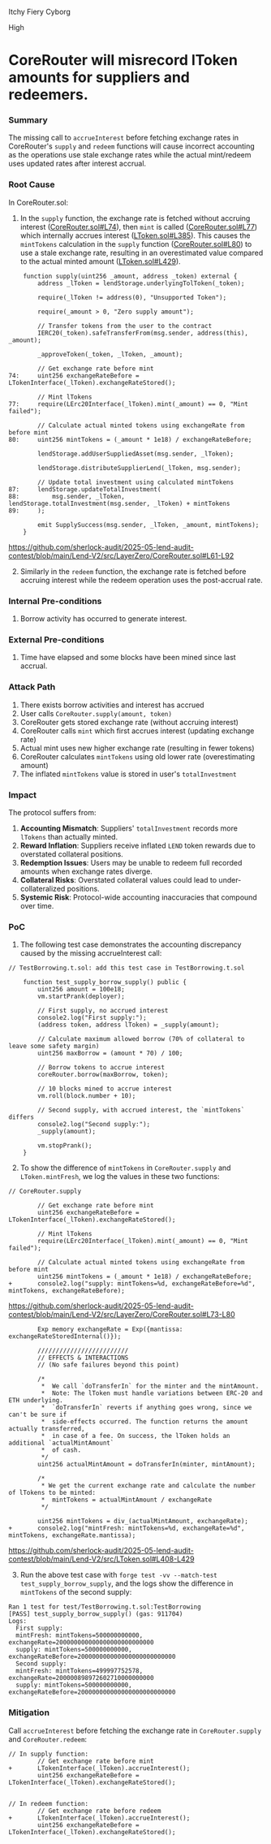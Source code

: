 Itchy Fiery Cyborg

High

# CoreRouter will misrecord lToken amounts for suppliers and redeemers.

### Summary

The missing call to `accrueInterest` before fetching exchange rates in CoreRouter's `supply` and `redeem` functions will cause incorrect accounting as the operations use stale exchange rates while the actual mint/redeem uses updated rates after interest accrual.

### Root Cause

In CoreRouter.sol:
1. In the `supply` function, the exchange rate is fetched without accruing interest ([CoreRouter.sol#L74](https://github.com/sherlock-audit/2025-05-lend-audit-contest/blob/main/Lend-V2/src/LayerZero/CoreRouter.sol#L74)), then `mint` is called ([CoreRouter.sol#L77](https://github.com/sherlock-audit/2025-05-lend-audit-contest/blob/main/Lend-V2/src/LayerZero/CoreRouter.sol#L)) which internally accrues interest ([LToken.sol#L385](https://github.com/sherlock-audit/2025-05-lend-audit-contest/blob/main/Lend-V2/src/LToken.sol#L385)). This causes the `mintTokens` calculation in the `supply` function ([CoreRouter.sol#L80](https://github.com/sherlock-audit/2025-05-lend-audit-contest/blob/main/Lend-V2/src/LayerZero/CoreRouter.sol#L80)) to use a stale exchange rate, resulting in an overestimated value compared to the actual minted amount ([LToken.sol#L429](https://github.com/sherlock-audit/2025-05-lend-audit-contest/blob/main/Lend-V2/src/LToken.sol#L429)).
```solidity
    function supply(uint256 _amount, address _token) external {
        address _lToken = lendStorage.underlyingTolToken(_token);

        require(_lToken != address(0), "Unsupported Token");

        require(_amount > 0, "Zero supply amount");

        // Transfer tokens from the user to the contract
        IERC20(_token).safeTransferFrom(msg.sender, address(this), _amount);

        _approveToken(_token, _lToken, _amount);

        // Get exchange rate before mint
74:     uint256 exchangeRateBefore = LTokenInterface(_lToken).exchangeRateStored();

        // Mint lTokens
77:     require(LErc20Interface(_lToken).mint(_amount) == 0, "Mint failed");

        // Calculate actual minted tokens using exchangeRate from before mint
80:     uint256 mintTokens = (_amount * 1e18) / exchangeRateBefore;

        lendStorage.addUserSuppliedAsset(msg.sender, _lToken);

        lendStorage.distributeSupplierLend(_lToken, msg.sender);

        // Update total investment using calculated mintTokens
87:     lendStorage.updateTotalInvestment(
88:         msg.sender, _lToken, lendStorage.totalInvestment(msg.sender, _lToken) + mintTokens
89:     );

        emit SupplySuccess(msg.sender, _lToken, _amount, mintTokens);
    }
```
https://github.com/sherlock-audit/2025-05-lend-audit-contest/blob/main/Lend-V2/src/LayerZero/CoreRouter.sol#L61-L92


2. Similarly in the `redeem` function, the exchange rate is fetched before accruing interest while the redeem operation uses the post-accrual rate.

### Internal Pre-conditions

1. Borrow activity has occurred to generate interest.

### External Pre-conditions

1. Time have elapsed and some blocks have been mined since last accrual.

### Attack Path

1. There exists borrow activities and interest has accrued
2. User calls `CoreRouter.supply(amount, token)`
3. CoreRouter gets stored exchange rate (without accruing interest)
4. CoreRouter calls `mint` which first accrues interest (updating exchange rate)
5. Actual mint uses new higher exchange rate (resulting in fewer tokens)
6. CoreRouter calculates `mintTokens` using old lower rate (overestimating amount)
7. The inflated `mintTokens` value is stored in user's `totalInvestment`

### Impact


The protocol suffers from:
1. **Accounting Mismatch**: Suppliers' `totalInvestment` records more `lTokens` than actually minted.
2. **Reward Inflation**: Suppliers receive inflated `LEND` token rewards due to overstated collateral positions.
3. **Redemption Issues**: Users may be unable to redeem full recorded amounts when exchange rates diverge.
4. **Collateral Risks**: Overstated collateral values could lead to under-collateralized positions.
5. **Systemic Risk**: Protocol-wide accounting inaccuracies that compound over time.

### PoC

1. The following test case demonstrates the accounting discrepancy caused by the missing accrueInterest call:

```solidity
// TestBorrowing.t.sol: add this test case in TestBorrowing.t.sol

    function test_supply_borrow_supply() public {
        uint256 amount = 100e18;
        vm.startPrank(deployer);

        // First supply, no accrued interest
        console2.log("First supply:");
        (address token, address lToken) = _supply(amount);

        // Calculate maximum allowed borrow (70% of collateral to leave some safety margin)
        uint256 maxBorrow = (amount * 70) / 100;

        // Borrow tokens to accrue interest
        coreRouter.borrow(maxBorrow, token);

        // 10 blocks mined to accrue interest
        vm.roll(block.number + 10);

        // Second supply, with accrued interest, the `mintTokens` differs
        console2.log("Second supply:");
        _supply(amount);

        vm.stopPrank();
    }
```

2. To show the difference of `mintTokens` in `CoreRouter.supply` and `LToken.mintFresh`, we log the values in these two functions:
```solidity
// CoreRouter.supply

        // Get exchange rate before mint
        uint256 exchangeRateBefore = LTokenInterface(_lToken).exchangeRateStored();

        // Mint lTokens
        require(LErc20Interface(_lToken).mint(_amount) == 0, "Mint failed");

        // Calculate actual minted tokens using exchangeRate from before mint
        uint256 mintTokens = (_amount * 1e18) / exchangeRateBefore;
+       console2.log("supply: mintTokens=%d, exchangeRateBefore=%d", mintTokens, exchangeRateBefore);
```
https://github.com/sherlock-audit/2025-05-lend-audit-contest/blob/main/Lend-V2/src/LayerZero/CoreRouter.sol#L73-L80


```solidity
        Exp memory exchangeRate = Exp({mantissa: exchangeRateStoredInternal()});

        /////////////////////////
        // EFFECTS & INTERACTIONS
        // (No safe failures beyond this point)

        /*
         *  We call `doTransferIn` for the minter and the mintAmount.
         *  Note: The lToken must handle variations between ERC-20 and ETH underlying.
         *  `doTransferIn` reverts if anything goes wrong, since we can't be sure if
         *  side-effects occurred. The function returns the amount actually transferred,
         *  in case of a fee. On success, the lToken holds an additional `actualMintAmount`
         *  of cash.
         */
        uint256 actualMintAmount = doTransferIn(minter, mintAmount);

        /*
         * We get the current exchange rate and calculate the number of lTokens to be minted:
         *  mintTokens = actualMintAmount / exchangeRate
         */

        uint256 mintTokens = div_(actualMintAmount, exchangeRate);
+       console2.log("mintFresh: mintTokens=%d, exchangeRate=%d", mintTokens, exchangeRate.mantissa);
```
https://github.com/sherlock-audit/2025-05-lend-audit-contest/blob/main/Lend-V2/src/LToken.sol#L408-L429


3. Run the above test case with `forge test -vv --match-test test_supply_borrow_supply`, and the logs show the difference in `mintTokens` of the second supply:
```solidity
Ran 1 test for test/TestBorrowing.t.sol:TestBorrowing
[PASS] test_supply_borrow_supply() (gas: 911704)
Logs:
  First supply:
  mintFresh: mintTokens=500000000000, exchangeRate=200000000000000000000000000
  supply: mintTokens=500000000000, exchangeRateBefore=200000000000000000000000000
  Second supply:
  mintFresh: mintTokens=499997752578, exchangeRate=200000898972602710000000000
  supply: mintTokens=500000000000, exchangeRateBefore=200000000000000000000000000
```

### Mitigation

Call `accrueInterest` before fetching the exchange rate in `CoreRouter.supply` and `CoreRouter.redeem`:
```solidity
// In supply function:
        // Get exchange rate before mint
+       LTokenInterface(_lToken).accrueInterest();
        uint256 exchangeRateBefore = LTokenInterface(_lToken).exchangeRateStored();


// In redeem function:
        // Get exchange rate before redeem
+       LTokenInterface(_lToken).accrueInterest();
        uint256 exchangeRateBefore = LTokenInterface(_lToken).exchangeRateStored();
```